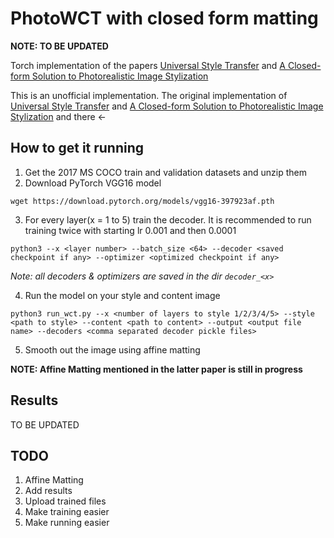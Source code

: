 # PhotoWCT with closed form matting
**NOTE: TO BE UPDATED**

Torch implementation of the papers [Universal Style Transfer](https://arxiv.org/pdf/1705.08086.pdf) and [A Closed-form Solution to Photorealistic Image Stylization](https://arxiv.org/abs/1802.06474)

This is an unofficial implementation.
The original implementation of [Universal Style Transfer](https://github.com/Yijunmaverick/UniversalStyleTransfer) and [A Closed-form Solution to Photorealistic Image Stylization](https://github.com/NVIDIA/FastPhotoStyle) and there <-

## How to get it running
1. Get the 2017 MS COCO train and validation datasets and unzip them
2. Download PyTorch VGG16 model

```wget https://download.pytorch.org/models/vgg16-397923af.pth```

3. For every layer(x = 1 to 5) train the decoder. It is recommended to run training twice with starting lr 0.001 and then 0.0001

```python3 --x <layer number> --batch_size <64> --decoder <saved checkpoint if any> --optimizer <optimized checkpoint if any>```

*Note: all decoders & optimizers are saved in the dir `decoder_<x>`*

4. Run the model on your style and content image

```python3 run_wct.py --x <number of layers to style 1/2/3/4/5> --style <path to style> --content <path to content> --output <output file name> --decoders <comma separated decoder pickle files>```

5. Smooth out the image using affine matting

**NOTE: Affine Matting mentioned in the latter paper is still in progress**

## Results
TO BE UPDATED

## TODO
1. Affine Matting
2. Add results
3. Upload trained files
4. Make training easier
5. Make running easier